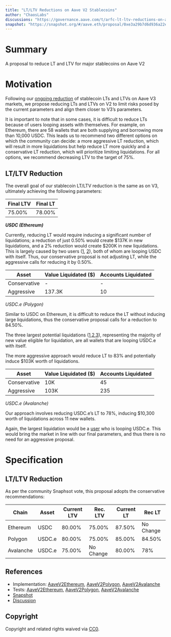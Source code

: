 ```yaml
---
title: "LT/LTV Reductions on Aave V2 Stablecoins"
author: "ChaosLabs"
discussions: "https://governance.aave.com/t/arfc-lt-ltv-reductions-on-aave-v2-stablecoins/17508"
snapshot: "https://snapshot.org/#/aave.eth/proposal/0xe3a29b7d6d936a22ee340811f842a29e4be654e08972f53f43dde7748c722195"
---
```


# Summary

A proposal to reduce LT and LTV for major stablecoins on Aave V2

# Motivation

Following our [ongoing reduction](https://governance.aave.com/t/generalized-lt-ltv-reduction-on-aave/16766) of stablecoin LTs and LTVs on Aave V3 markets, we propose reducing LTs and LTVs on V2 to limit risks posed by the current parameters and align them closer to V3’s parameters.

It is important to note that in some cases, it is difficult to reduce LTs because of users looping assets with themselves. For example, on Ethereum, there are 58 wallets that are both supplying and borrowing more than 10,000 USDC. This leads us to recommend two different options on which the community can decide: a more aggressive LT reduction, which will result in more liquidations but help reduce LT more quickly and a conservative LT reduction, which will prioritize limiting liquidations. For all options, we recommend decreasing LTV to the target of 75%.

## LT/LTV Reduction

The overall goal of our stablecoin LT/LTV reduction is the same as on V3, ultimately achieving the following parameters:

| Final LTV | Final LT |
| --------- | -------- |
| 75.00%    | 78.00%   |

**_USDC (Ethereum)_**

Currently, reducing LT would require inducing a significant number of liquidations; a reduction of just 0.50% would create $137K in new liquidations, and a 2% reduction would create $200K in new liquidations. This is largely caused by two users ([1](https://community.chaoslabs.xyz/aave-v2/risk/wallets/0xb60bda0bab52839a3334bd849d2afb2aa566e631), [2](https://community.chaoslabs.xyz/aave-v2/risk/wallets/0xf451d30a7ac2e56f52a36825b155b0ac1fb7a867)), both of whom are looping USDC with itself. Thus, our conservative proposal is not adjusting LT, while the aggressive calls for reducing it by 0.50%.

| Asset        | Value Liquidated ($) | Accounts Liquidated |
| ------------ | -------------------- | ------------------- |
| Conservative | -                    | -                   |
| Aggressive   | 137.3K               | 10                  |

_USDC.e (Polygon)_

Similar to USDC on Ethereum, it is difficult to reduce the LT without inducing large liquidations, thus the conservative proposal calls for a reduction to 84.50%.

The three largest potential liquidations ([1](https://community.chaoslabs.xyz/aave-v2/risk/wallets/0xb3095b2861fba8ebcfd199546ce9488c75676850),[2](https://community.chaoslabs.xyz/aave-v2/risk/wallets/0x299b189f47838ee8ebb630c3024bb1cd9f109ee8),[3](https://community.chaoslabs.xyz/aave-v2/risk/wallets/0x818b84cc4c3012cb6b36bfb627fd82438718fc7c)), representing the majority of new value eligible for liquidation, are all wallets that are looping USDC.e with itself.

The more aggressive approach would reduce LT to 83% and potentially induce $103K worth of liquidations.

| Asset        | Value Liquidated ($) | Accounts Liquidated |
| ------------ | -------------------- | ------------------- |
| Conservative | 10K                  | 45                  |
| Aggressive   | 103K                 | 235                 |

_USDC.e (Avalanche)_

Our approach involves reducing USDC.e’s LT to 78%, inducing $10,300 worth of liquidations across 11 new wallets.

Again, the largest liquidation would be a [user](https://community.chaoslabs.xyz/aave-v2/risk/wallets/0xdb815d4071c3d8b2ebec6c003f30bfbfa6a5d8b8) who is looping USDC.e. This would bring the market in line with our final parameters, and thus there is no need for an aggressive proposal.

# Specification

## LT/LTV Reduction

As per the community Snaphsot vote, this proposal adopts the conservative recommendations:

| Chain     | Asset  | Current LTV | Rec. LTV  | Current LT | Rec LT    |
| --------- | ------ | ----------- | --------- | ---------- | --------- |
| Ethereum  | USDC   | 80.00%      | 75.00%    | 87.50%     | No Change |
| Polygon   | USDC.e | 80.00%      | 75.00%    | 85.00%     | 84.50%    |
| Avalanche | USDC.e | 75.00%      | No Change | 80.00%     | 78%       |

## References

- Implementation: [AaveV2Ethereum](https://github.com/bgd-labs/aave-proposals-v3/blob/d0aea735da07c4e7fa25ff5833e99b87260d8906/src/20240510_Multi_LTLTVReductionsOnAaveV2Stablecoins/AaveV2Ethereum_LTLTVReductionsOnAaveV2Stablecoins_20240510.sol), [AaveV2Polygon](https://github.com/bgd-labs/aave-proposals-v3/blob/d0aea735da07c4e7fa25ff5833e99b87260d8906/src/20240510_Multi_LTLTVReductionsOnAaveV2Stablecoins/AaveV2Polygon_LTLTVReductionsOnAaveV2Stablecoins_20240510.sol), [AaveV2Avalanche](https://github.com/bgd-labs/aave-proposals-v3/blob/d0aea735da07c4e7fa25ff5833e99b87260d8906/src/20240510_Multi_LTLTVReductionsOnAaveV2Stablecoins/AaveV2Avalanche_LTLTVReductionsOnAaveV2Stablecoins_20240510.sol)
- Tests: [AaveV2Ethereum](https://github.com/bgd-labs/aave-proposals-v3/blob/d0aea735da07c4e7fa25ff5833e99b87260d8906/src/20240510_Multi_LTLTVReductionsOnAaveV2Stablecoins/AaveV2Ethereum_LTLTVReductionsOnAaveV2Stablecoins_20240510.t.sol), [AaveV2Polygon](https://github.com/bgd-labs/aave-proposals-v3/blob/d0aea735da07c4e7fa25ff5833e99b87260d8906/src/20240510_Multi_LTLTVReductionsOnAaveV2Stablecoins/AaveV2Polygon_LTLTVReductionsOnAaveV2Stablecoins_20240510.t.sol), [AaveV2Avalanche](https://github.com/bgd-labs/aave-proposals-v3/blob/d0aea735da07c4e7fa25ff5833e99b87260d8906/src/20240510_Multi_LTLTVReductionsOnAaveV2Stablecoins/AaveV2Avalanche_LTLTVReductionsOnAaveV2Stablecoins_20240510.t.sol)
- [Snapshot](https://snapshot.org/#/aave.eth/proposal/0xe3a29b7d6d936a22ee340811f842a29e4be654e08972f53f43dde7748c722195)
- [Discussion](https://governance.aave.com/t/arfc-lt-ltv-reductions-on-aave-v2-stablecoins/17508)

## Copyright

Copyright and related rights waived via [CC0](https://creativecommons.org/publicdomain/zero/1.0/).
